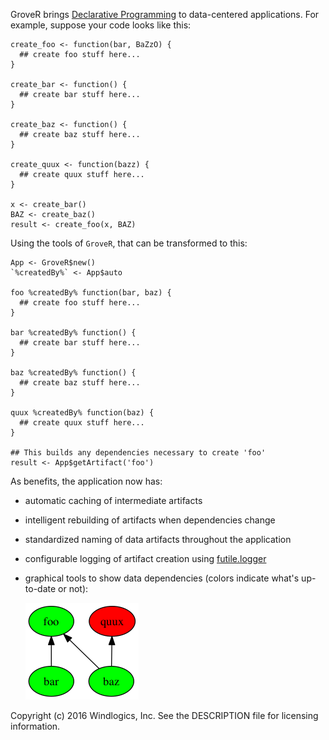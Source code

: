 GroveR brings [Declarative Programming](https://en.wikipedia.org/wiki/Declarative_programming)
to data-centered applications.  For example, suppose your code looks like this:

```
create_foo <- function(bar, BaZzO) {
  ## create foo stuff here...
}

create_bar <- function() {
  ## create bar stuff here...
}

create_baz <- function() {
  ## create baz stuff here...
}

create_quux <- function(bazz) {
  ## create quux stuff here...
}

x <- create_bar()
BAZ <- create_baz()
result <- create_foo(x, BAZ)
```

Using the tools of `GroveR`, that can be transformed to this:

```
App <- GroveR$new()
`%createdBy%` <- App$auto

foo %createdBy% function(bar, baz) {
  ## create foo stuff here...
}

bar %createdBy% function() {
  ## create bar stuff here...
}

baz %createdBy% function() {
  ## create baz stuff here...
}

quux %createdBy% function(baz) {
  ## create quux stuff here...
}

## This builds any dependencies necessary to create 'foo'
result <- App$getArtifact('foo')
```

As benefits, the application now has:

 * automatic caching of intermediate artifacts
 * intelligent rebuilding of artifacts when dependencies change
 * standardized naming of data artifacts throughout the application
 * configurable logging of artifact creation using [futile.logger](https://cran.r-project.org/web/packages/futile.logger/index.html)
 * graphical tools to show data dependencies (colors indicate what's up-to-date or not):

   ![data dependencies](docs/gv.png)

Copyright (c) 2016 Windlogics, Inc.
See the DESCRIPTION file for licensing information.
